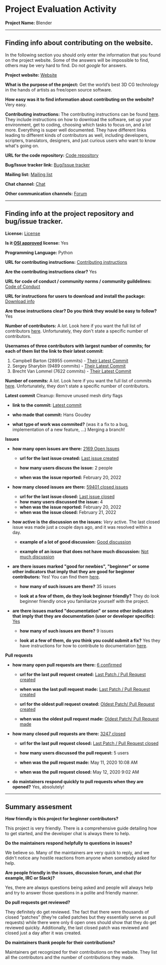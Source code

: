# Project Evaluation Activity



__Project Name:__  Blender


---

## Finding info about contributing on the website.

In the following section you should only enter the information that you
found on the project website. Some of the answers will be impossible to find, others
may be very hard to find. Do not _google_ for answers.

__Project website:__ [Website](https://www.blender.org/)


__What is the purpose of the project:__ Get the world’s best 3D CG technology in the hands of artists as free/open source software.


__How easy was it to find information about contributing on the website?__ Very easy.


__Contributing instructions:__ The contributing instructions can be found [here](https://www.blender.org/get-involved/developers/). They include instructions on how to download the software, set up your environment, get to coding, choosing which tasks to focus on, and a lot more. Everything is super well documented. They have different links leading to different kinds of contributors as well, including developers, scripters, translators, designers, and just curious users who want to know what's going on.

__URL for the code repository:__ [Code repository](https://developer.blender.org/diffusion/)

__Bug/Issue tracker link:__ [Bug/Issue tracker](https://developer.blender.org/maniphest/project/2/type/bug/)

__Mailing list:__ [Mailing list](https://wiki.blender.org/wiki/Communication/Contact#Mailing_Lists)

__Chat channel:__ [Chat](https://blender.chat/home)

__Other communication channels:__ [Forum](https://devtalk.blender.org/)


---

## Finding info at the project repository and bug/issue tracker.

__License:__ [License](https://www.blender.org/about/license/)

__Is it [OSI approved](https://opensource.org/licenses/alphabetical) license:__ Yes

__Programming Language:__ Python

__URL for contributing instructions:__ [Contributing instructions](https://wiki.blender.org/wiki/Developer_Intro/Advice)

__Are the contributing instructions clear?__ Yes


__URL for code of conduct / community norms / community guildelines:__ [Code of Conduct](https://wiki.blender.org/wiki/Contact/CodeOfConduct)

__URL for instructions for users to download and install the package:__ [Download info](https://wiki.blender.org/wiki/Building_Blender/Mac)


__Are these instructions clear? Do you think they would be easy to follow?__ Yes


__Number of contributors:__ A *lot*. Look here if you want the full list of contributors [here](https://www.blender.org/about/credits/). Unfortunately, they don't state a specific number of contributors. 


__Usernames of three contributors with largest number of commits; for
each of them list the link to their latest commit__:

1. Campbell Barton (28955 commits) - [Their Latest Commit](https://developer.blender.org/rB9d8af55eb8daed365cc3360dc0e122ba91a9b9a6)
2. Sergey Sharybin (9489 commits) - [Their Latest Commit](https://developer.blender.org/rBODe789541d71d612c0762791b06d19366e214bcb31)
3. Brecht Van Lommel (7622 commits) - [Their Latest Commit](https://developer.blender.org/rB85b39b6be03ff9d2d0ebd7b5405fd428b7ffa3c9)


__Number of commits:__ A *lot*. Look here if you want the full list of commits [here](https://developer.blender.org/diffusion/commit/). Unfortunately, they don't state a specific number of contributors. 

__Latest commit__ Cleanup: Remove unused mesh dirty flags

- __link to the commit:__ [Latest commit](https://developer.blender.org/rBad3ee84f4e5ff3aa7c7b7b104a32b856e3a2cd9a)

- __who made that commit:__ Hans Goudey

- __what type of work was commited?__ (was it a fix to a bug, implementation of a new feature, ...) Merging a branch! 


__Issues__

- __how many open issues are there:__ [2169 Open Issues](https://developer.blender.org/maniphest/project/2/query/WexAwhh3nuQ7/#R)

    - __url for the last issue created:__ [Last issue created](https://developer.blender.org/T95917)

    - __how many users discuss the issue:__ 2 people
    
    - __when was the issue reported:__ February 20, 2022
    

- __how many closed issues are there:__ [59401 closed issues](https://developer.blender.org/maniphest/project/2/query/xW5t.X135FpW/#R)
    - __url for the last issue closed:__ [Last issue closed](https://developer.blender.org/T95908)
    - __how many users discussed the issue:__ 4
    - __when was the issue reported:__ February 20, 2022
    - __when was the issue closed:__ February 21, 2022

- __how active is the discussion on the issues:__ *Very* active. The last closed issue was made just a couple days ago, and it was resolved within a day. 

    - __example of a lot of good discussion:__ [Good discussion](https://developer.blender.org/T95945)
    
    - __example of an issue that does not have much discussion:__ [Not much discussion](https://developer.blender.org/T95721)



- __are there issues marked "good for newbies", "beginner" or some other indicators that imply that they are good for beginner contributors:__ Yes! You can find them [here](https://developer.blender.org/maniphest/project/34/query/open/).

    - __how many of such issues are there?__ 35 issues
    
    - __look at a few of them, do they look beginner friendly?__ They do look beginner friendly once you familiarize yourself with the project. 



- __are there issues marked "documentation" or some other indicators that imply that they are documentation (user or developer specific):__ [Yes](https://developer.blender.org/maniphest/query/CZsLp6FxY4Cl/#R)

    - __how many of such issues are there?__ 9 issues
    
    - __look at a few of them, do you think you could submit a fix?__ Yes they have instructions for how to contribute to documentation [here](https://docs.blender.org/manual/en/dev/about/index.html#about-user-contribute).



__Pull requests__

- __how many open pull requests are there:__ [6 confirmed](https://developer.blender.org/maniphest/query/eyFZILgVZrOq/#R)

    - __url for the last pull request created:__ [Last Patch / Pull Request created](https://developer.blender.org/T95687)
    
    - __when was the last pull request made:__ [Last Patch / Pull Request created](https://developer.blender.org/T95687)

    - __url for the oldest pull request created:__ [Oldest Patch/ Pull Request created](https://developer.blender.org/T73602)
    
    - __when was the oldest pull request made:__ [Oldest Patch/ Pull Request made](https://developer.blender.org/T73602)

- __how many closed pull requests are there:__ [3247 closed](https://developer.blender.org/maniphest/query/eVJ8idP9SqG7/#R)

    - __url for the last pull request closed:__ [Last Patch / Pull Request closed](https://developer.blender.org/T76656)
    
    - __how many users discussed the pull request:__ 5 users
    
    - __when was the pull request made:__  May 11, 2020 10:08 AM
    
    - __when was the pull request closed:__ May 12, 2020 9:02 AM
    

- __do maintainers respond quickly to pull requests when they are opened?__ Yes, absolutely!





---


## Summary assesment
__How friendly is this project for beginner contributors?__

This project is very friendly. There is a comprehensive guide detailing how to get started, and the developer chat is always there to help.


__Do the maintainers respond helpfully to questions in issues?__

We believe so. Many of the maintainers are very quick to reply, and we didn’t notice any hostile reactions from anyone when somebody asked for help.


__Are people friendly in the issues, discussion forum, and chat (for example, IRC or Slack)?__

Yes, there are always questions being asked and people will always help and try to answer those questions in a polite and friendly manner.


__Do pull requests get reviewed?__

They definitely do get reviewed. The fact that there were thousands of closed “patches” (they’re called patches but they essentially serve as pull requests) while there were only 6 open ones should show that they do get reviewed quickly. Additionally, the last closed patch was reviewed and closed just a day after it was created.

__Do maintainers thank people for their contributions?__

Maintainers get recognized for their contributions on the website. They list all the contributors and the number of contributions they made.

